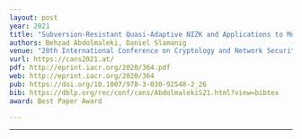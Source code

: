 ```yaml
---
layout: post
year: 2021
title: "Subversion-Resistant Quasi-Adaptive NIZK and Applications to Modular zk-SNARKs"
authors: Behzad Abdolmaleki, Daniel Slamanig
venue: "20th International Conference on Cryptology and Network Security - CANS 2021"
vurl: https://cans2021.at/
pdf: http://eprint.iacr.org/2020/364.pdf
web: http://eprint.iacr.org/2020/364
pub: https://doi.org/10.1007/978-3-030-92548-2_26
bib: https://dblp.org/rec/conf/cans/AbdolmalekiS21.html?view=bibtex
award: Best Paper Award

---
```



---


